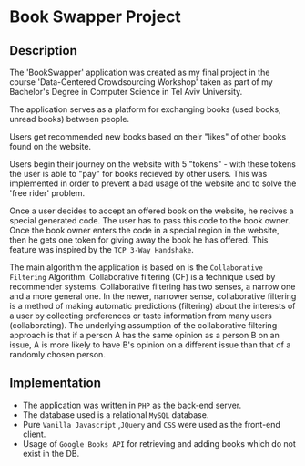 # Book Swapper Project
## Description
The 'BookSwapper' application was created as my final project in the course 'Data-Centered Crowdsourcing Workshop' taken as part of my Bachelor's Degree in Computer Science in Tel Aviv University.

The application serves as a platform for exchanging books (used books, unread books) between people.

Users get recommended new books based on their "likes" of other books found on the website.

Users begin their journey on the website with 5 "tokens" - with these tokens the user is able to "pay" for books recieved by other users.
This was implemented in order to prevent a bad usage of the website and to solve the 'free rider' problem.

Once a user decides to accept an offered book on the website, he recives a special generated code. The user has to pass this code to the book owner. Once the book owner enters the code in a special region in the website, then he gets one token for giving away the book he has offered. This feature was inspired by the `TCP 3-Way Handshake`.

The main algorithm the application is based on is the `Collaborative Filtering` Algorithm.
Collaborative filtering (CF) is a technique used by recommender systems. Collaborative filtering has two senses, a narrow one and a more general one.
In the newer, narrower sense, collaborative filtering is a method of making automatic predictions (filtering) about the interests of a user by collecting preferences or taste information from many users (collaborating). The underlying assumption of the collaborative filtering approach is that if a person A has the same opinion as a person B on an issue, A is more likely to have B's opinion on a different issue than that of a randomly chosen person. 

## Implementation
* The application was written in `PHP` as the back-end server. 
* The database used is a relational `MySQL` database.
* Pure `Vanilla Javascript` ,`JQuery` and `CSS` were used as the front-end client.
* Usage of `Google Books API` for retrieving and adding books which do not exist in the DB. 
